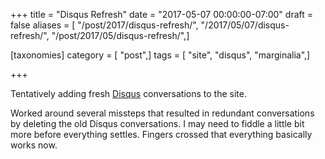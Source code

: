 +++
title = "Disqus Refresh"
date = "2017-05-07 00:00:00-07:00"
draft = false
aliases = [ "/post/2017/disqus-refresh/", "/2017/05/07/disqus-refresh/", "/post/2017/05/disqus-refresh/",]

[taxonomies]
category = [ "post",]
tags = [ "site", "disqus", "marginalia",]

+++

[Disqus]: https://disqus.com/

Tentatively adding fresh [Disqus][] conversations to the site.

Worked around several missteps that resulted in redundant conversations by deleting the old Disqus conversations.
I may need to fiddle a little bit more before everything settles.
Fingers crossed that everything basically works now.